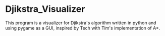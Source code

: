 # Djikstra_Visualizer
This program is a visualizer for Djikstra's algorithm written in python and using pygame as a GUI, inspired by Tech with Tim's implementation of A*.
